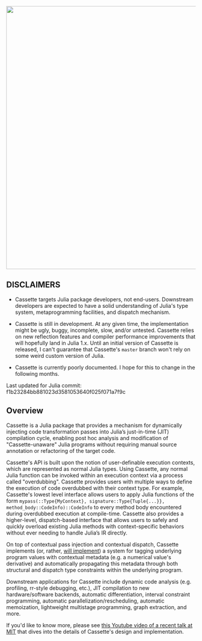 
<p align="center">
<img width="700px" src="https://cdn.rawgit.com/jrevels/Cassette.jl/master/docs/cassette-logo.svg"/>
</p>

## DISCLAIMERS

- Cassette targets Julia package developers, not end-users. Downstream developers are expected to have a solid understanding of Julia's type system, metaprogramming facilities, and dispatch mechanism.

- Cassette is still in development. At any given time, the implementation might be ugly, buggy, incomplete, slow, and/or untested. Cassette relies on new reflection features and compiler performance improvements that will hopefully land in Julia 1.x. Until an initial version of Cassette is released, I can't guarantee that Cassette's `master` branch won't rely on some weird custom version of Julia.

- Cassette is currently poorly documented. I hope for this to change in the following months.

Last updated for Julia commit: f1b23284bb881023d3581053640f025f071a7f9c

## Overview

Cassette is a Julia package that provides a mechanism for dynamically injecting code transformation passes into Julia’s just-in-time (JIT) compilation cycle, enabling post hoc analysis and modification of "Cassette-unaware" Julia programs without requiring manual source annotation or refactoring of the target code.

Cassette's API is built upon the notion of user-definable execution contexts, which are represented as normal Julia types. Using Cassette, any normal Julia function can be invoked within an execution context via a process called "overdubbing". Cassette provides users with multiple ways to define the execution of code overdubbed with their context type. For example, Cassette's lowest level interface allows users to apply Julia functions of the form `mypass(::Type{MyContext}, signature::Type{Tuple{...}}, method_body::CodeInfo)::CodeInfo` to every method body encountered during overdubbed execution at compile-time. Cassette also provides a higher-level, dispatch-based interface that allows users to safely and quickly overload existing Julia methods with context-specific behaviors without ever needing to handle Julia’s IR directly.

On top of contextual pass injection and contextual dispatch, Cassette implements (or, rather, [will implement](https://github.com/jrevels/Cassette.jl/pull/46)) a system for tagging underlying program values with contextual metadata (e.g. a numerical value's derivative) and automatically propagating this metadata through both structural and dispatch type constraints within the underlying program.

Downstream applications for Cassette include dynamic code analysis (e.g. profiling, rr-style debugging, etc.), JIT compilation to new hardware/software backends, automatic differentiation, interval constraint programming, automatic parallelization/rescheduling, automatic memoization, lightweight multistage programming, graph extraction, and more.

If you'd like to know more, please see [this Youtube video of a recent talk at MIT](https://www.youtube.com/watch?v=lyX-isPDS2M) that dives into the details of Cassette's design and implementation.

